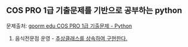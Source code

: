 ## COS PRO 1급 기출문제를 기반으로 공부하는 python

문제출처: [goorm edu COS PRO 1급 기출문제 - Python](https://edu.goorm.io/learn/lecture/17299/cos-pro-1%EA%B8%89-%EA%B8%B0%EC%B6%9C%EB%AC%B8%EC%A0%9C-python/qna)

1. 음식전문점 운영 - [추상클래스를 상속하여 구현한다.](https://wikidocs.net/16075)
